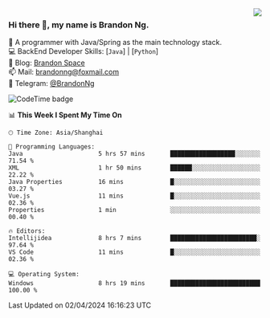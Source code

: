 <img  align="right" src="https://github-readme-stats-brandon0824.vercel.app/api/top-langs/?username=brandon0824&layout=compact">

### Hi there 👋, my name is Brandon Ng.

🌱 A programmer with Java/Spring as the main technology stack.  
💻 BackEnd Developer Skills: [`Java`] | [`Python`]  
📝 Blog: [Brandon Space](https://brandonng.tech)  
📫 Mail: brandonng@foxmail.com  
📰 Telegram: [@BrandonNg](https://t.me/BrandonNg24)  

![CodeTime badge](https://img.shields.io/endpoint?style=flat-square&url=https%3A%2F%2Fapi.codetime.dev%2Fshield%3Fid%3D128%26project%3D%26in%3D604800000)

<!--START_SECTION:waka-->
📊 **This Week I Spent My Time On** 

```text
🕑︎ Time Zone: Asia/Shanghai

💬 Programming Languages: 
Java                     5 hrs 57 mins       ██████████████████░░░░░░░   71.54 % 
XML                      1 hr 50 mins        ██████░░░░░░░░░░░░░░░░░░░   22.22 % 
Java Properties          16 mins             █░░░░░░░░░░░░░░░░░░░░░░░░   03.27 % 
Vue.js                   11 mins             █░░░░░░░░░░░░░░░░░░░░░░░░   02.36 % 
Properties               1 min               ░░░░░░░░░░░░░░░░░░░░░░░░░   00.40 % 

🔥 Editors: 
Intellijidea             8 hrs 7 mins        ████████████████████████░   97.64 % 
VS Code                  11 mins             █░░░░░░░░░░░░░░░░░░░░░░░░   02.36 % 

💻 Operating System: 
Windows                  8 hrs 19 mins       █████████████████████████   100.00 % 
```


 Last Updated on 02/04/2024 16:16:23 UTC
<!--END_SECTION:waka-->
